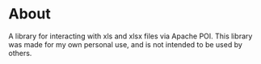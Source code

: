 # About

A library for interacting with xls and xlsx files via Apache POI. This library was made for my own personal use, and is not intended to be used by others.
